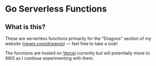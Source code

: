 # Go Serverless Functions

## What is this?

These are serverless functions primarily for the "Dragons" section of my website ([rwwiv.com/dragons](rwwiv.com/dragons)) &mdash; feel free to take a look!

The functions are hosted on [Vercel](vercel.com) currently but will potentially move to AWS as I continue experimenting with them.

